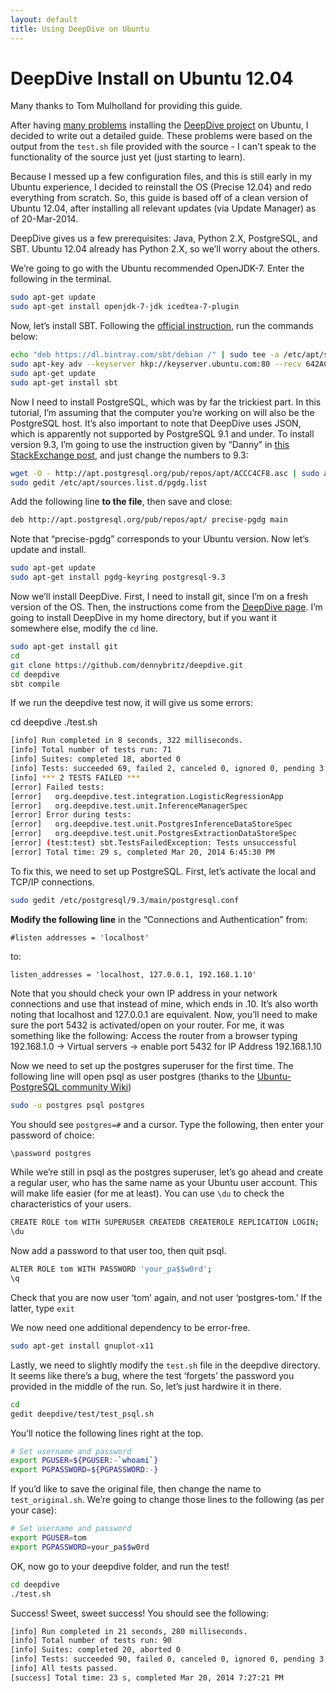 ```yaml
---
layout: default
title: Using DeepDive on Ubuntu
---
```


# DeepDive Install on Ubuntu 12.04

Many thanks to Tom Mulholland for providing this guide.

After having <a href="http://stackoverflow.com/questions/22469188/deepdive-installation-postgresql-error">many problems</a> installing the <a href="{{site.baseurl}}">DeepDive project</a> on Ubuntu, I decided to write out a detailed guide. These problems were based on the output from the `test.sh` file provided with the source - I can't speak to the functionality of the source just yet (just starting to learn).

Because I messed up a few configuration files, and this is still early in my Ubuntu experience, I decided to reinstall the OS (Precise 12.04) and redo everything from scratch. So, this guide is based off of a clean version of Ubuntu 12.04, after installing all relevant updates (via Update Manager) as of 20-Mar-2014.

DeepDive gives us a few prerequisites: Java, Python 2.X, PostgreSQL, and SBT. Ubuntu 12.04 already has Python 2.X, so we’ll worry about the others.

We’re going to go with the Ubuntu recommended OpenJDK-7. Enter the following in the terminal.

```bash
sudo apt-get update
sudo apt-get install openjdk-7-jdk icedtea-7-plugin
```

Now, let’s install SBT. Following the <a href="http://www.scala-sbt.org/0.13/tutorial/Installing-sbt-on-Linux.html">official instruction</a>, run the commands below:

```bash
echo "deb https://dl.bintray.com/sbt/debian /" | sudo tee -a /etc/apt/sources.list.d/sbt.list
sudo apt-key adv --keyserver hkp://keyserver.ubuntu.com:80 --recv 642AC823
sudo apt-get update
sudo apt-get install sbt
```

Now I need to install PostgreSQL, which was by far the trickiest part. In this tutorial, I’m assuming that the computer you’re working on will also be the PostgreSQL host. It’s also important to note that DeepDive uses JSON, which is apparently not supported by PostgreSQL 9.1 and under. To install version 9.3, I’m going to use the instruction given by “Danny” in <a href="http://askubuntu.com/questions/186610/how-do-i-upgrade-to-postgres-9-2">this StackExchange post</a>, and just change the numbers to 9.3:

```bash
wget -O - http://apt.postgresql.org/pub/repos/apt/ACCC4CF8.asc | sudo apt-key add -
sudo gedit /etc/apt/sources.list.d/pgdg.list
```

Add the following line **to the file**, then save and close:

```bash
deb http://apt.postgresql.org/pub/repos/apt/ precise-pgdg main
```

Note that “precise-pgdg” corresponds to your Ubuntu version. Now let’s update and install.

```bash
sudo apt-get update
sudo apt-get install pgdg-keyring postgresql-9.3
```

Now we’ll install DeepDive. First, I need to install git, since I’m on a fresh version of the OS. Then, the instructions come from the <a href="installation">DeepDive page</a>. I’m going to install DeepDive in my home directory, but if you want it somewhere else, modify the `cd` line.

```bash
sudo apt-get install git
cd
git clone https://github.com/dennybritz/deepdive.git
cd deepdive
sbt compile
```

If we run the deepdive test now, it will give us some errors:

cd deepdive ./test.sh

```bash
[info] Run completed in 8 seconds, 322 milliseconds.
[info] Total number of tests run: 71
[info] Suites: completed 18, aborted 0
[info] Tests: succeeded 69, failed 2, canceled 0, ignored 0, pending 3
[info] *** 2 TESTS FAILED ***
[error] Failed tests:
[error]   org.deepdive.test.integration.LogisticRegressionApp
[error]   org.deepdive.test.unit.InferenceManagerSpec
[error] Error during tests:
[error]   org.deepdive.test.unit.PostgresInferenceDataStoreSpec
[error]   org.deepdive.test.unit.PostgresExtractionDataStoreSpec
[error] (test:test) sbt.TestsFailedException: Tests unsuccessful
[error] Total time: 29 s, completed Mar 20, 2014 6:45:30 PM
```

To fix this, we need to set up PostgreSQL. First, let’s activate the local and TCP/IP connections.

```bash
sudo gedit /etc/postgresql/9.3/main/postgresql.conf
```

**Modify the following line** in the “Connections and Authentication” from:

`#listen addresses = 'localhost'`

to:

`listen_addresses = 'localhost, 127.0.0.1, 192.168.1.10'`

Note that you should check your own IP address in your network connections and use that instead of mine, which ends in .10. It’s also worth noting that localhost and 127.0.0.1 are equivalent. Now, you’ll need to make sure the port 5432 is activated/open on your router. For me, it was something like the following: Access the router from a browser typing 192.168.1.0 -&gt; Virtual servers -&gt; enable port 5432 for IP Address 192.168.1.10

Now we need to set up the postgres superuser for the first time. The following line will open psql as user postgres (thanks to the <a href="https://help.ubuntu.com/community/PostgreSQL">Ubuntu-PostgreSQL community Wiki</a>)

```bash
sudo -u postgres psql postgres
```

You should see `postgres=#` and a cursor. Type the following, then enter your password of choice:

```bash
\password postgres
```

While we’re still in psql as the postgres superuser, let’s go ahead and create a regular user, who has the same name as your Ubuntu user account. This will make life easier (for me at least). You can use `\du` to check the characteristics of your users.

```bash
CREATE ROLE tom WITH SUPERUSER CREATEDB CREATEROLE REPLICATION LOGIN;
\du
```

Now add a password to that user too, then quit psql.

```bash
ALTER ROLE tom WITH PASSWORD 'your_pa$$w0rd';
\q
```

Check that you are now user ‘tom’ again, and not user ‘postgres-tom.’ If the latter, type `exit`

We now need one additional dependency to be error-free.

```bash
sudo apt-get install gnuplot-x11
```

Lastly, we need to slightly modify the `test.sh` file in the deepdive directory. It seems like there’s a bug, where the test ‘forgets’ the password you provided in the middle of the run. So, let’s just hardwire it in there.

```bash
cd
gedit deepdive/test/test_psql.sh
```

You’ll notice the following lines right at the top.

```bash
# Set username and password
export PGUSER=${PGUSER:-`whoami`}
export PGPASSWORD=${PGPASSWORD:-}
```

If you’d like to save the original file, then change the name to `test_original.sh`. We’re going to change those lines to the following (as per your case):

```bash
# Set username and password
export PGUSER=tom
export PGPASSWORD=your_pa$$w0rd
```

OK, now go to your deepdive folder, and run the test!

```bash
cd deepdive
./test.sh
```

Success! Sweet, sweet success! You should see the following:

```bash
[info] Run completed in 21 seconds, 280 milliseconds.
[info] Total number of tests run: 90
[info] Suites: completed 20, aborted 0
[info] Tests: succeeded 90, failed 0, canceled 0, ignored 0, pending 3
[info] All tests passed.
[success] Total time: 23 s, completed Mar 20, 2014 7:27:21 PM
```
